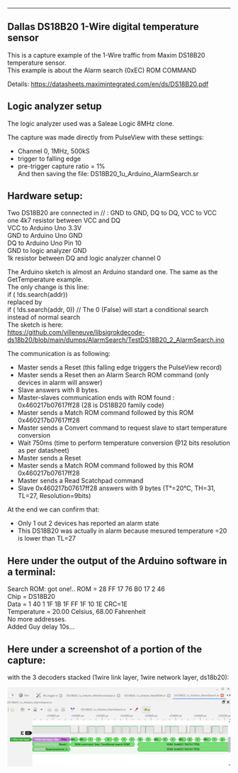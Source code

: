 -----------------------------------------------------------
Dallas DS18B20 1-Wire digital temperature sensor
-------------------------------------------------------------------------------

This is a capture example of the 1-Wire traffic from Maxim DS18B20 temperature sensor.  
This example is about the Alarm search (0xEC) ROM COMMAND  

Details:
https://datasheets.maximintegrated.com/en/ds/DS18B20.pdf

Logic analyzer setup
--------------------

The logic analyzer used was a Saleae Logic 8MHz clone.

The capture was made directly from PulseView with these settings:  
- Channel 0, 1MHz, 500kS  
- trigger to falling edge  
- pre-trigger capture ratio = 1%  
And then saving the file: DS18B20_1u_Arduino_AlarmSearch.sr  

Hardware setup:
--------------

Two DS18B20 are connected in // : GND to GND, DQ to DQ, VCC to VCC  
one 4k7 resistor between VCC and DQ  
VCC to Arduino Uno 3.3V  
GND to Arduino Uno GND  
DQ to Arduino Uno Pin 10  
GND to logic analyzer GND  
1k resistor between DQ and logic analyzer channel 0  
 
The Arduino sketch is almost an Arduino standard one. The same as the GetTemperature example.  
The only change is this line:  
 if ( !ds.search(addr))  
 replaced by  
 if ( !ds.search(addr, 0))  // The 0 (False) will start a conditional search instead of normal search  
 The sketch is here:  
 https://github.com/villeneuve/libsigrokdecode-ds18b20/blob/main/dumps/AlarmSearch/TestDS18B20_2_AlarmSearch.ino   

The communication is as following:
 - Master sends a Reset (this falling edge triggers the PulseView record)
 - Master sends a Reset then an Alarm Search ROM command (only devices in alarm will answer)
 - Slave answers with 8 bytes.
 - Master-slaves communication ends with ROM found : 0x460217b07617ff28 (28 is DS18B20 family code)
 - Master sends a Match ROM command followed by this ROM 0x460217b07617ff28
 - Master sends a Convert command to request slave to start temperature conversion
 - Wait 750ms (time to perform temperature conversion @12 bits resolution as per datasheet)
 - Master sends a Reset
 - Master sends a Match ROM command followed by this ROM 0x460217b07617ff28
 - Master sends a Read Scatchpad command
 - Slave 0x460217b07617ff28 answers with 9 bytes (T°=20°C, TH=31, TL=27, Resolution=9bits)
 
 At the end we can confirm that:
 - Only 1 out 2 devices has reported an alarm state
 - This DS18B20 was actually in alarm because mesured temperature =20 is lower than TL=27

Here under the output of the Arduino software in a terminal:
------------------------------------------------------------

Search ROM: got one!.. ROM = 28 FF 17 76 B0 17 2 46  
  Chip = DS18B20  
  Data = 1 40 1 1F 1B 1F FF 1F 10 1E  CRC=1E  
  Temperature = 20.00 Celsius, 68.00 Fahrenheit  
No more addresses.  
Added Guy delay 10s...  

Here under a screenshot of a portion of the capture:
----------------------------------------------------
with the 3 decoders stacked (1wire link layer, 1wire network layer, ds18b20):  

 
 <img src="https://github.com/villeneuve/libsigrokdecode-ds18b20/blob/main/screenshots/Screenshot%202021-10-04%2018.01.07.png">
